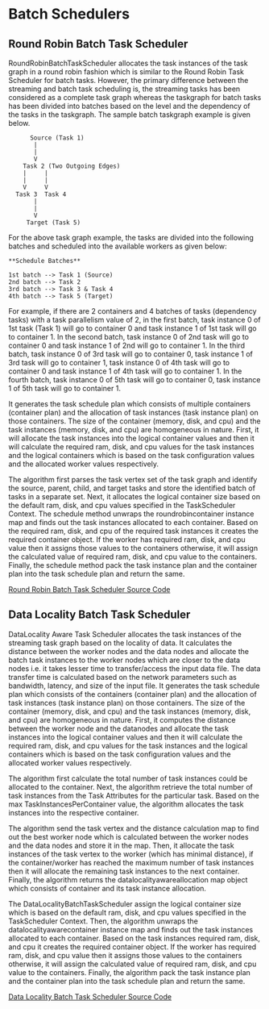 # Batch Schedulers

## Round Robin Batch Task Scheduler

RoundRobinBatchTaskScheduler allocates the task instances of the task graph in a round robin fashion 
which is similar to the Round Robin Task Scheduler for batch tasks. However, the primary difference 
between the streaming and batch task scheduling is, the streaming tasks has been considered as a 
complete task graph whereas the taskgraph for batch tasks has been divided into batches based on the 
level and the dependency of the tasks in the taskgraph. The sample batch taskgraph example is given 
below.

```text
      Source (Task 1)
       |
       |
       V
    Task 2 (Two Outgoing Edges)
    |     |
    |     |
    V     V
  Task 3  Task 4
       |
       |
       V
     Target (Task 5)
```

For the above task graph example, the tasks are divided into the following batches and scheduled into 
the available workers as given below:

```text
**Schedule Batches**

1st batch --> Task 1 (Source)
2nd batch --> Task 2
3rd batch --> Task 3 & Task 4
4th batch --> Task 5 (Target)
```

For example, if there are 2 containers and 4 batches of tasks \(dependency tasks\) with a task 
parallelism value of 2, in the first batch, task instance 0 of 1st task \(Task 1\) will go to 
container 0 and task instance 1 of 1st task will go to container 1. In the second batch, task instance 
0 of 2nd task will go to container 0 and task instance 1 of 2nd will go to container 1. In the third 
batch, task instance 0 of 3rd task will go to container 0, task instance 1 of 3rd task will go to 
container 1, task instance 0 of 4th task will go to container 0 and task instance 1 of 4th task will 
go to container 1. In the fourth batch, task instance 0 of 5th task will go to container 0, task 
instance 1 of 5th task will go to container 1.  

It generates the task schedule plan which consists of multiple containers \(container plan\) and the 
allocation of task instances \(task instance plan\) on those containers. The size of the container 
\(memory, disk, and cpu\) and the task instances \(memory, disk, and cpu\) are homogeneous in nature.
First, it will allocate the task instances into the logical container values and then it will calculate 
the required ram, disk, and cpu values for the task instances and the logical containers which is based 
on the task configuration values and the allocated worker values respectively.

The algorithm first parses the task vertex set of the task graph and identify the source, parent, 
child, and target tasks and store the identified batch of tasks in a separate set. Next, it allocates 
the logical container size based on the default ram, disk, and cpu values specified in the TaskScheduler 
Context. The schedule method unwraps the roundrobincontainer instance map and finds out the task 
instances allocated to each container. Based on the required ram, disk, and cpu of the required task 
instances it creates the required container object. If the worker has required ram, disk, and cpu value 
then it assigns those values to the containers otherwise, it will assign the calculated value of 
required ram, disk, and cpu value to the containers. Finally, the schedule method pack the task 
instance plan and the container plan into the task schedule plan and return the same.

[Round Robin Batch Task Scheduler Source Code](https://github.com/DSC-SPIDAL/twister2/blob/master/twister2/taskscheduler/src/java/edu/iu/dsc/tws/tsched/batch/roundrobin/RoundRobinBatchTaskScheduler.java)


## Data Locality Batch Task Scheduler

DataLocality Aware Task Scheduler allocates the task instances of the streaming task graph based on 
the locality of data. It calculates the distance between the worker nodes and the data nodes and 
allocate the batch task instances to the worker nodes which are closer to the data nodes i.e. it 
takes lesser time to transfer/access the input data file. The data transfer time is calculated based 
on the network parameters such as bandwidth, latency, and size of the input file. It generates the 
task schedule plan which consists of the containers \(container plan\) and the allocation of task 
instances \(task instance plan\) on those containers. The size of the container \(memory, disk, and cpu\) 
and the task instances \(memory, disk, and cpu\) are homogeneous in nature. First, it computes the 
distance between the worker node and the datanodes and allocate the task instances into the logical 
container values and then it will calculate the required ram, disk, and cpu values for the task 
instances and the logical containers which is based on the task configuration values and the 
allocated worker values respectively.

The algorithm first calculate the total number of task instances could be allocated to the container.
Next, the algorithm retrieve the total number of task instances from the Task Attributes for the 
particular task. Based on the max TaskInstancesPerContainer value, the algorithm allocates the task 
instances into the respective container. 

The algorithm send the task vertex and the distance calculation map to find out the best worker node 
which is calculated between the worker nodes and the data nodes and store it in the map. Then, it 
allocate the task instances of the task vertex to the worker \(which has minimal distance\), 
if the container/worker has reached the maximum number of task instances then it will allocate the 
remaining task instances to the next container. Finally, the algorithm returns the 
datalocalityawareallocation map object which consists of container and its task instance allocation.

The DataLocalityBatchTaskScheduler assign the logical container size which is based on the default 
ram, disk, and cpu values specified in the TaskScheduler Context. Then, the algorithm unwraps the 
datalocalityawarecontainer instance map and finds out the task instances allocated to each container. 
Based on the task instances required ram, disk, and cpu it creates the required container object. 
If the worker has required ram, disk, and cpu value then it assigns those values to the containers 
otherwise, it will assign the calculated value of required ram, disk, and cpu value to the containers. 
Finally, the algorithm pack the task instance plan and the container plan into the task schedule plan 
and return the same.

[Data Locality Batch Task Scheduler Source Code](https://github.com/DSC-SPIDAL/twister2/blob/master/twister2/taskscheduler/src/java/edu/iu/dsc/tws/tsched/batch/datalocalityaware/DataLocalityBatchTaskScheduler.java)
